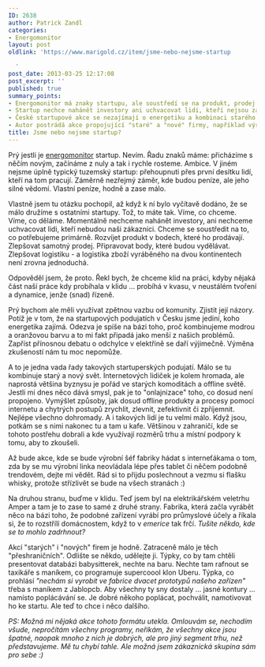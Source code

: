 ```yaml
---
ID: 2638
author: Patrick Zandl
categories:
- Energomonitor
layout: post
oldlink: 'https://www.marigold.cz/item/jsme-nebo-nejsme-startup

  '
post_date: 2013-03-25 12:17:08
post_excerpt: ''
published: true
summary_points:
- Energomonitor má znaky startupu, ale soustředí se na produkt, prodej a logistiku.
- Startup nechce nahánět investory ani uchvacovat lidi, kteří nejsou zákazníci.
- České startupové akce se nezajímají o energetiku a kombinaci starého a nového světa.
- Autor postrádá akce propojující "staré" a "nové" firmy, například výrobce a programátory.
title: Jsme nebo nejsme startup?
---
```


<p>Prý jestli je <a href="http://www.energomonitor.cz">energomonitor</a> startup. Nevím. Řadu znaků máme: přicházíme s něčím novým, začínáme z nuly a tak i rychle rosteme. Ambice. V jiném nejsme úplně typický tuzemský startup: přehoupnuti přes první desítku lidí, kteří na tom pracují. Záměrně nezřejmý záměr, kde budou peníze, ale jeho silné vědomí. Vlastní peníze, hodně a zase málo.</p>


<p>Vlastně jsem tu otázku pochopil, až když k ní bylo vyčítavě dodáno, že se málo družíme s ostatními startupy. Tož, to máte tak. Víme, co chceme. Víme, co děláme. Momentálně nechceme nahánět investory, ani nechceme uchvacovat lidi, kteří nebudou naši zákazníci. Chceme se soustředit na to, co potřebujeme primárně. Rozvíjet produkt v bodech, které ho prodávají. Zlepšovat samotný prodej. Připravovat body, které budou vydělávat. Zlepšovat logistiku - a logistika zboží vyráběného na dvou kontinentech není zrovna jednoduchá.</p>

<p>Odpověděl jsem, že proto. Řekl bych, že chceme klid na práci, kdyby nějaká část naší práce kdy probíhala v klidu … probíhá v kvasu, v neustálém tvoření a dynamice, jenže (snad) řízeně.</p>

<p>Prý bychom ale měli využívat zpětnou vazbu od komunity. Zjistit její názory. Potíž je v tom, že na startupových podujatích v Česku jsme jediní, koho energetika zajímá. Odezva je spíše na bázi toho, proč kombinujeme modrou a oranžovou barvu a to mi fakt připadá jako menší z našich problémů. Zapříst přínosnou debatu o odchylce v elektřině se daří výjimečně. Výměna zkušeností nám tu moc nepomůže. </p>

<p>A to je jedna vada řady takových startuperských podujatí. Málo se tu kombinuje starý a nový svět. Internetových lidiček je kolem hromada, ale naprostá většina byznysu je pořád ve starých komoditách a offline světě. Jestli mi dnes něco dává smysl, pak je to "onlajnizace" toho, co dosud není propojeno. Vymýšlet způsoby, jak dosud offline produkty a procesy pomocí internetu a chytrých postupů zrychlit, zlevnit, zefektivnit či zpříjemnit. Nejlépe všechno dohromady. A i takových lidí je tu velmi málo. Když jsou, potkám se s nimi nakonec tu a tam u kafe. Většinou v zahraničí, kde se tohoto postřehu dobrali a kde využívají rozměrů trhu a místní podpory k tomu, aby to zkoušeli.</p>

<p>Až bude akce, kde se bude výrobní šéf fabriky hádat s interneťákama o tom, zda by se mu výrobní linka neovládala lépe přes tablet či něčem podobně trendovém, dejte mi vědět. Rád si to přijdu poslechnout a vezmu si flašku whisky, protože střízlivět se bude na všech stranách :)</p>

<p>Na druhou stranu, buďme v klidu. Teď jsem byl na elektrikářském veletrhu Amper a tam je to zase to samé z druhé strany. Fabrika, která začla vyrábět něco na bázi toho, že podobné zařízení vyrábí pro průmyslové účely a říkala si, že to rozstřílí domácnostem, když to v <em>emerice</em> tak frčí. <em>Tušíte někdo, kde se to mohlo zadrhnout?</em></p>

<p>Akcí "starých" i "nových" firem je hodně. Zatraceně málo je těch "přeshraničních". Odlište se někdo, udělejte ji. Týpky, co by tam chtěli presentovat databázi babysitterek, nechte na baru. Nechte tam rafnout se taxikáře s maníkem, co programuje supercoool klon Uberu. Týpka, co prohlásí <em>"nechám si vyrobit ve fabrice dvacet prototypů našeho zařízen"</em> třeba s maníkem z Jablopcb. Aby všechny ty sny dostaly … jasné kontury … namísto poplácávání se. Je dobré někoho poplácat, pochválit, namotivovat ho ke startu. Ale teď to chce i něco dalšího. </p>

<p><em>PS: Možná mi nějaká akce tohoto formátu utekla. Omlouvám se, nechodím všude, nepročítám všechny programy, neříkám, že všechny akce jsou špatné, naopak mnoho z nich je dobrých, ale pro jiný segment trhu, než představujeme. Mě tu chybí tahle. Ale možná jsem zákaznická skupina sám pro sebe :)</em></p>